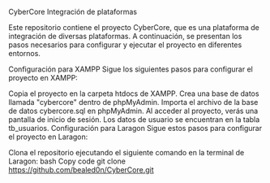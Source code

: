 CyberCore
Integración de plataformas

Este repositorio contiene el proyecto CyberCore, que es una plataforma de integración de diversas plataformas. A continuación, se presentan los pasos necesarios para configurar y ejecutar el proyecto en diferentes entornos.

Configuración para XAMPP
Sigue los siguientes pasos para configurar el proyecto en XAMPP:

Copia el proyecto en la carpeta htdocs de XAMPP.
Crea una base de datos llamada "cybercore" dentro de phpMyAdmin.
Importa el archivo de la base de datos cybercore.sql en phpMyAdmin.
Al acceder al proyecto, verás una pantalla de inicio de sesión. Los datos de usuario se encuentran en la tabla tb_usuarios.
Configuración para Laragon
Sigue estos pasos para configurar el proyecto en Laragon:

Clona el repositorio ejecutando el siguiente comando en la terminal de Laragon:
bash
Copy code
git clone https://github.com/bealed0n/CyberCore.git
